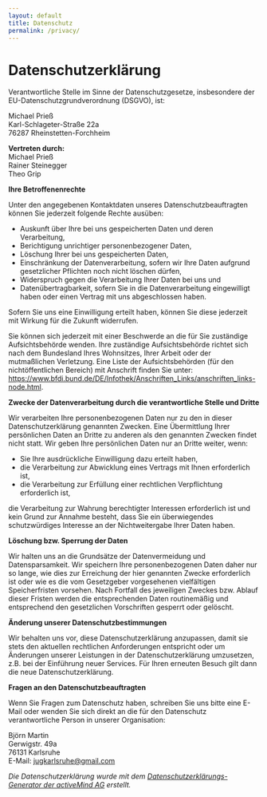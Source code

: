 ```yaml
---
layout: default
title: Datenschutz
permalink: /privacy/
---
```


<h1>Datenschutzerklärung</h1>

<p>Verantwortliche Stelle im Sinne der Datenschutzgesetze, insbesondere der EU-Datenschutzgrundverordnung (DSGVO), ist:</p>
<p>
    Michael Prieß<br>
    Karl-Schlageter-Straße 22a<br>
    76287 Rheinstetten-Forchheim<br>
</p>
<p>
    <strong>Vertreten durch: </strong><br>
    Michael Prieß<br>
    Rainer Steinegger<br>
    Theo Grip
</p>

<strong>Ihre Betroffenenrechte</strong>

<p>Unter den angegebenen Kontaktdaten unseres Datenschutzbeauftragten können Sie jederzeit folgende Rechte ausüben:</p>

<ul>

<li>Auskunft über Ihre bei uns gespeicherten Daten und deren Verarbeitung,</li>

<li>Berichtigung unrichtiger personenbezogener Daten,</li>

<li>Löschung Ihrer bei uns gespeicherten Daten,</li>

<li>Einschränkung der Datenverarbeitung, sofern wir Ihre Daten aufgrund gesetzlicher Pflichten noch nicht löschen dürfen,</li>

<li>Widerspruch gegen die Verarbeitung Ihrer Daten bei uns und</li>

<li>Datenübertragbarkeit, sofern Sie in die Datenverarbeitung eingewilligt haben oder einen Vertrag mit uns abgeschlossen haben.</li>

</ul>

<p>Sofern Sie uns eine Einwilligung erteilt haben, können Sie diese jederzeit mit Wirkung für die Zukunft widerrufen.</p>

<p>Sie können sich jederzeit mit einer Beschwerde an die für Sie zuständige Aufsichtsbehörde wenden. Ihre zuständige Aufsichtsbehörde richtet sich nach dem Bundesland Ihres Wohnsitzes, Ihrer Arbeit oder der mutmaßlichen Verletzung. Eine Liste der Aufsichtsbehörden (für den nichtöffentlichen Bereich) mit Anschrift finden Sie unter: <a href="https://www.bfdi.bund.de/DE/Infothek/Anschriften_Links/anschriften_links-node.html" target="_blank" rel="noopener">https://www.bfdi.bund.de/DE/Infothek/Anschriften_Links/anschriften_links-node.html</a>.</p>

<strong>Zwecke der Datenverarbeitung durch die verantwortliche Stelle und Dritte</strong>

<p>Wir verarbeiten Ihre personenbezogenen Daten nur zu den in dieser Datenschutzerklärung genannten Zwecken. Eine Übermittlung Ihrer persönlichen Daten an Dritte zu anderen als den genannten Zwecken findet nicht statt. Wir geben Ihre persönlichen Daten nur an Dritte weiter, wenn:</p>

<ul>

<li>Sie Ihre ausdrückliche Einwilligung dazu erteilt haben,</li>

<li>die Verarbeitung zur Abwicklung eines Vertrags mit Ihnen erforderlich ist,</li>

<li>die Verarbeitung zur Erfüllung einer rechtlichen Verpflichtung erforderlich ist,</li>

</ul>

<p>die Verarbeitung zur Wahrung berechtigter Interessen erforderlich ist und kein Grund zur Annahme besteht, dass Sie ein überwiegendes schutzwürdiges Interesse an der Nichtweitergabe Ihrer Daten haben.</p>

<strong>Löschung bzw. Sperrung der Daten</strong>

<p>Wir halten uns an die Grundsätze der Datenvermeidung und Datensparsamkeit. Wir speichern Ihre personenbezogenen Daten daher nur so lange, wie dies zur Erreichung der hier genannten Zwecke erforderlich ist oder wie es die vom Gesetzgeber vorgesehenen vielfältigen Speicherfristen vorsehen. Nach Fortfall des jeweiligen Zweckes bzw. Ablauf dieser Fristen werden die entsprechenden Daten routinemäßig und entsprechend den gesetzlichen Vorschriften gesperrt oder gelöscht.</p>

<strong>Änderung unserer Datenschutzbestimmungen</strong>

<p>Wir behalten uns vor, diese Datenschutzerklärung anzupassen, damit sie stets den aktuellen rechtlichen Anforderungen entspricht oder um Änderungen unserer Leistungen in der Datenschutzerklärung umzusetzen, z.B. bei der Einführung neuer Services. Für Ihren erneuten Besuch gilt dann die neue Datenschutzerklärung.</p>

<strong>Fragen an den Datenschutzbeauftragten</strong>

<p>Wenn Sie Fragen zum Datenschutz haben, schreiben Sie uns bitte eine E-Mail oder wenden Sie sich direkt an die für den Datenschutz verantwortliche Person in unserer Organisation:</p>
<p>
    Björn Martin<br>
    Gerwigstr. 49a<br>
    76131 Karlsruhe<br>
    E-Mail: <a href='mailto:jugkarlsruhe@gmail.com'>jugkarlsruhe@gmail.com</a></br>
</p>

<p>
    <em>Die Datenschutzerklärung wurde mit dem <a href="https://www.activemind.de/datenschutz/datenschutzhinweis-generator/" target="_blank" rel="noopener">Datenschutzerklärungs-Generator der activeMind AG</a> erstellt.</em>
</p>
